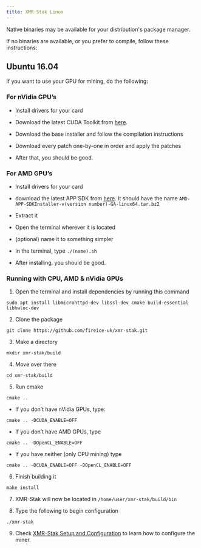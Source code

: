 ```yaml
---
title: XMR-Stak Linux
---
```


Native binaries may be available for your distribution's package manager.

If no binaries are available, or you prefer to compile, follow these instructions:

## Ubuntu 16.04
If you want to use your GPU for mining, do the following:

### For nVidia GPU’s

* Install drivers for your card

* Download the latest CUDA Toolkit from [here](https://developer.nvidia.com/cuda-downloads?target_os=Linux&target_arch=x86_64).

* Download the base installer and follow the compilation instructions

* Download every patch one-by-one in order and apply the patches

* After that, you should be good.

### For AMD GPU’s

* Install drivers for your card

* download the latest APP SDK from [here](https://developer.amd.com/amd-accelerated-parallel-processing-app-sdk/). It should have the name ```AMD-APP-SDKInstaller-v(version number)-GA-linux64.tar.bz2```

* Extract it

* Open the terminal wherever it is located

* (optional) name it to something simpler

* In the terminal, type ```./(name).sh```

* After installing, you should be good.

### Running with CPU, AMD & nVidia GPUs

1. Open the terminal and install dependencies by running this command

```sudo apt install libmicrohttpd-dev libssl-dev cmake build-essential libhwloc-dev```

2. Clone the package

```git clone https://github.com/fireice-uk/xmr-stak.git```

3. Make a directory

```mkdir xmr-stak/build```

4. Move over there

```cd xmr-stak/build```

5. Run cmake

```cmake ..```

* If you don’t have nVidia GPUs, type:

````cmake .. -DCUDA_ENABLE=OFF````

* If you don’t have AMD GPUs, type

````cmake .. -DOpenCL_ENABLE=OFF````

* If you have neither (only CPU mining) type

````cmake .. -DCUDA_ENABLE=OFF -DOpenCL_ENABLE=OFF````

6. Finish building it

```make install```

7. XMR-Stak will now be located in ```/home/user/xmr-stak/build/bin```

8. Type the following to begin configuration

```./xmr-stak```

9. Check [XMR-Stak Setup and Configuration](XMR-Stak#XMR-Stak-Setup-and-Configuration) to learn how to configure the miner.
